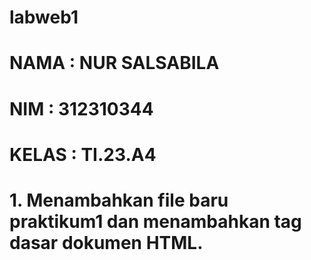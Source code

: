 # labweb1
# NAMA : NUR SALSABILA
# NIM : 312310344
# KELAS : TI.23.A4
# 1. Menambahkan file baru praktikum1 dan menambahkan tag dasar dokumen HTML.

   

